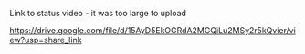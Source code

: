 Link to status video - it was too large to upload

https://drive.google.com/file/d/15AyD5EkOGRdA2MGQiLu2MSy2r5kQvier/view?usp=share_link
